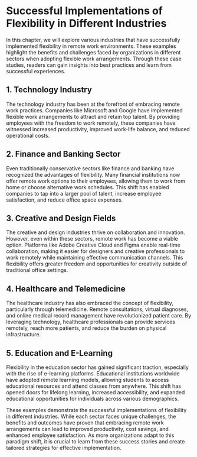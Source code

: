 Successful Implementations of Flexibility in Different Industries
==========================================================================

In this chapter, we will explore various industries that have successfully implemented flexibility in remote work environments. These examples highlight the benefits and challenges faced by organizations in different sectors when adopting flexible work arrangements. Through these case studies, readers can gain insights into best practices and learn from successful experiences.

1\. Technology Industry
----------------------

The technology industry has been at the forefront of embracing remote work practices. Companies like Microsoft and Google have implemented flexible work arrangements to attract and retain top talent. By providing employees with the freedom to work remotely, these companies have witnessed increased productivity, improved work-life balance, and reduced operational costs.

2\. Finance and Banking Sector
-----------------------------

Even traditionally conservative sectors like finance and banking have recognized the advantages of flexibility. Many financial institutions now offer remote work options to their employees, allowing them to work from home or choose alternative work schedules. This shift has enabled companies to tap into a larger pool of talent, increase employee satisfaction, and reduce office space expenses.

3\. Creative and Design Fields
-----------------------------

The creative and design industries thrive on collaboration and innovation. However, even within these sectors, remote work has become a viable option. Platforms like Adobe Creative Cloud and Figma enable real-time collaboration, making it easier for designers and creative professionals to work remotely while maintaining effective communication channels. This flexibility offers greater freedom and opportunities for creativity outside of traditional office settings.

4\. Healthcare and Telemedicine
------------------------------

The healthcare industry has also embraced the concept of flexibility, particularly through telemedicine. Remote consultations, virtual diagnoses, and online medical record management have revolutionized patient care. By leveraging technology, healthcare professionals can provide services remotely, reach more patients, and reduce the burden on physical infrastructure.

5\. Education and E-Learning
---------------------------

Flexibility in the education sector has gained significant traction, especially with the rise of e-learning platforms. Educational institutions worldwide have adopted remote learning models, allowing students to access educational resources and attend classes from anywhere. This shift has opened doors for lifelong learning, increased accessibility, and expanded educational opportunities for individuals across various demographics.

These examples demonstrate the successful implementations of flexibility in different industries. While each sector faces unique challenges, the benefits and outcomes have proven that embracing remote work arrangements can lead to improved productivity, cost savings, and enhanced employee satisfaction. As more organizations adapt to this paradigm shift, it is crucial to learn from these success stories and create tailored strategies for effective implementation.
